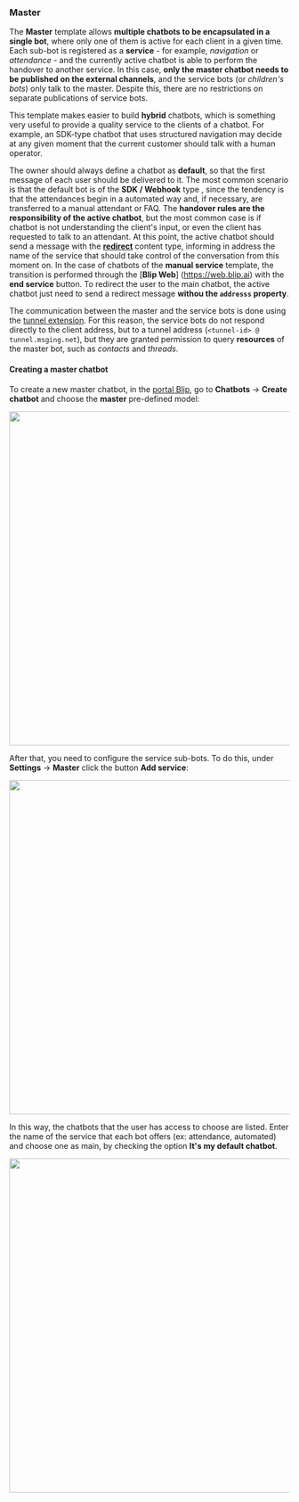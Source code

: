 ### Master

The **Master** template allows **multiple chatbots to be encapsulated in a single bot**, where only one of them is active for each client in a given time. Each sub-bot is registered as a **service** - for example, *navigation* or *attendance* - and the currently active chatbot is able to perform the handover to another service. In this case, **only the master chatbot needs to be published on the external channels**, and the service bots (or *children's bots*) only talk to the master. Despite this, there are no restrictions on separate publications of service bots.

This template makes easier to build **hybrid** chatbots, which is something very useful to provide a quality service to the clients of a chatbot. For example, an SDK-type chatbot that uses structured navigation may decide at any given moment that the current customer should talk with a human operator.

The owner should always define a chatbot as **default**, so that the first message of each user should be delivered to it. The most common scenario is that the default bot is of the **SDK / Webhook** type , since the tendency is that the attendances begin in a automated way and, if necessary, are transferred to a manual attendant or FAQ. The **handover rules are the responsibility of the active chatbot**, but the most common case is if chatbot is not understanding the client's input, or even the client has requested to talk to an attendant. At this point, the active chatbot should send a message with the [**redirect**](https://portal.blip.ai/#/docs/content-types/redirect) content type, informing in address the name of the service that should take control of the conversation from this moment on. In the case of chatbots of the **manual service** template, the transition is performed through the [**Blip Web**] (https://web.blip.ai) with the **end service** button. To redirect the user to the main chatbot, the active chatbot just need to send a redirect message **withou the `addresss` property**.

The communication between the master and the service bots is done using the [tunnel extension](https://portal.blip.ai/#/docs/extensions/tunnel). For this reason, the service bots do not respond directly to the client address, but to a tunnel address (`<tunnel-id> @ tunnel.msging.net`), but they are granted permission to query **resources** of the master bot, such as *contacts* and *threads*.

#### Creating a master chatbot

To create a new master chatbot, in the [portal Blip](https://portal.blip.ai), go to **Chatbots** -> **Create chatbot** and choose the **master** pre-defined model:

<img width="600px" src="https://github.com/takenet/messaginghub-docs/raw/master/docs/en/templates/master1.png" />

After that, you need to configure the service sub-bots. To do this, under **Settings** -> **Master** click the button **Add service**:

<img width="600px" src="https://github.com/takenet/messaginghub-docs/raw/master/docs/en/templates/master2.png" />

In this way, the chatbots that the user has access to choose are listed. Enter the name of the service that each bot offers (ex: attendance, automated) and choose one as main, by checking the option **It's my default chatbot**.

<img width="600px" src="https://github.com/takenet/messaginghub-docs/raw/master/docs/en/templates/master3.png" />
